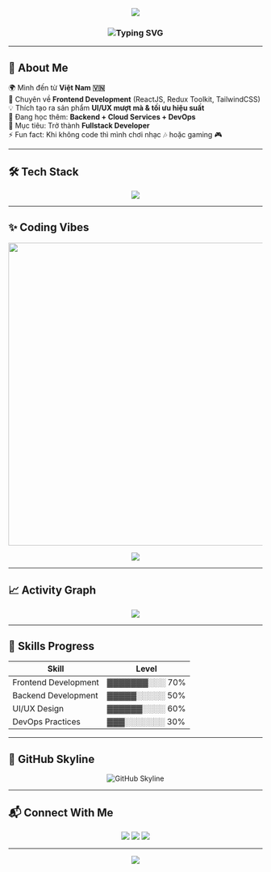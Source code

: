 <!-- Banner -->
<p align="center">
  <img src="https://capsule-render.vercel.app/api?type=waving&color=0:ff00cc,100:333399&height=200&section=header&text=Khanh%20Dao&fontSize=50&fontColor=fff&animation=twinkling&fontAlignY=35" />
</p>

<!-- Typing SVG -->
<h3 align="center">
  <img src="https://readme-typing-svg.herokuapp.com?font=Fira+Code&weight=600&size=28&duration=4000&pause=1200&color=FF4B2B&center=true&vCenter=true&width=700&lines=👋+Xin+chào,+mình+là+Khanh+Dao;💻+Frontend+Developer;🚀+ReactJS+%7C+Redux+Toolkit+%7C+TailwindCSS;✨+Luôn+học+hỏi+mỗi+ngày" alt="Typing SVG" />
</h3>

---

## 💫 About Me
🌍 Mình đến từ **Việt Nam 🇻🇳**  
🚀 Chuyên về **Frontend Development** (ReactJS, Redux Toolkit, TailwindCSS)  
💡 Thích tạo ra sản phẩm **UI/UX mượt mà & tối ưu hiệu suất**  
🌱 Đang học thêm: **Backend + Cloud Services + DevOps**  
🎯 Mục tiêu: Trở thành **Fullstack Developer**  
⚡ Fun fact: Khi không code thì mình chơi nhạc 🎶 hoặc gaming 🎮  

---

## 🛠️ Tech Stack
<p align="center">
  <img src="https://skillicons.dev/icons?i=js,ts,react,redux,tailwind,nodejs,express,html,css,git,github,vscode,mysql,java" />
</p>

---

## ✨ Coding Vibes
<p align="center">
  <img src="https://media.giphy.com/media/qgQUggAC3Pfv687qPC/giphy.gif" width="600"/>
</p>


<p align="center">
  <img src="https://github-readme-stats.vercel.app/api/top-langs/?username=khanhh89&layout=compact&theme=tokyonight&hide_border=true"/>
</p>

---

## 📈 Activity Graph
<p align="center">
  <img src="https://github-readme-activity-graph.vercel.app/graph?username=khanhh89&theme=tokyo-night&hide_border=true"/>
</p>

---

## 🎯 Skills Progress
| Skill               | Level |
|----------------------|-------|
| Frontend Development | ▓▓▓▓▓▓▓░░░ 70% |
| Backend Development  | ▓▓▓▓▓░░░░░ 50% |
| UI/UX Design         | ▓▓▓▓▓▓░░░░ 60% |
| DevOps Practices     | ▓▓▓░░░░░░░ 30% |

---

## 🌌 GitHub Skyline
<p align="center">
  <img src="https://github.com/username/username/blob/main/skyline.gif" alt="GitHub Skyline" />
</p>

---

## 📬 Connect With Me
<p align="center">
  <a href="mailto:yourmail@example.com"><img src="https://img.shields.io/badge/Gmail-D14836?style=for-the-badge&logo=gmail&logoColor=white"/></a>
  <a href="https://linkedin.com/in/yourprofile"><img src="https://img.shields.io/badge/LinkedIn-0A66C2?style=for-the-badge&logo=linkedin&logoColor=white"/></a>
  <a href="https://facebook.com/yourprofile"><img src="https://img.shields.io/badge/Facebook-1877F2?style=for-the-badge&logo=facebook&logoColor=white"/></a>
</p>

---

<!-- Footer -->
<p align="center">
  <img src="https://capsule-render.vercel.app/api?type=waving&color=0:333399,100:ff00cc&height=120&section=footer"/>
</p>
